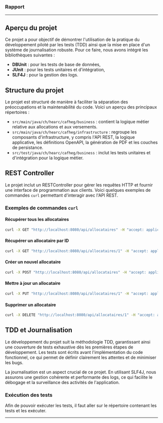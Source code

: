 ### Rapport

---

## Aperçu du projet

Ce projet a pour objectif de démontrer l'utilisation de la pratique du développement piloté par les tests (TDD) ainsi que la mise en place d'un système de journalisation robuste. Pour ce faire, nous avons intégré les bibliothèques suivantes :
- **DBUnit** : pour les tests de base de données,
- **JUnit** : pour les tests unitaires et d'intégration,
- **SLF4J** : pour la gestion des logs.

## Structure du projet

Le projet est structuré de manière à faciliter la séparation des préoccupations et la maintenabilité du code. Voici un aperçu des principaux répertoires :

- `src/main/java/ch/hearc/cafheg/business` : contient la logique métier relative aux allocations et aux versements.
- `src/main/java/ch/hearc/cafheg/infrastructure` : regroupe les composants d'infrastructure, y compris l'API REST, la logique applicative, les définitions OpenAPI, la génération de PDF et les couches de persistance.
- `src/test/java/ch/hearc/cafheg/business` : inclut les tests unitaires et d'intégration pour la logique métier.

## REST Controller

Le projet inclut un RESTController pour gérer les requêtes HTTP et fournir une interface de programmation aux clients. Voici quelques exemples de commandes `curl` permettant d'interagir avec l'API REST.

### Exemples de commandes `curl`

#### Récupérer tous les allocataires
```sh
curl -X GET "http://localhost:8080/api/allocataires" -H "accept: application/json"
```

#### Récupérer un allocataire par ID
```sh
curl -X GET "http://localhost:8080/api/allocataires/1" -H "accept: application/json"
```

#### Créer un nouvel allocataire
```sh
curl -X POST "http://localhost:8080/api/allocataires" -H "accept: application/json" -H "Content-Type: application/json" -d "{ \"noAvs\": \"AVS123\", \"prenom\": \"Pierre\", \"nom\": \"Dupont\" }"
```

#### Mettre à jour un allocataire
```sh
curl -X PUT "http://localhost:8080/api/allocataires/1" -H "accept: application/json" -H "Content-Type: application/json" -d "{ \"noAvs\": \"AVS123\", \"prenom\": \"Pierre\", \"nom\": \"Dupont\" }"
```

#### Supprimer un allocataire
```sh
curl -X DELETE "http://localhost:8080/api/allocataires/1" -H "accept: application/json"
```

## TDD et Journalisation

Le développement du projet suit la méthodologie TDD, garantissant ainsi une couverture de tests exhaustive dès les premières étapes de développement. Les tests sont écrits avant l'implémentation du code fonctionnel, ce qui permet de définir clairement les attentes et de minimiser les bugs. 

La journalisation est un aspect crucial de ce projet. En utilisant SLF4J, nous assurons une gestion cohérente et performante des logs, ce qui facilite le débogage et la surveillance des activités de l'application.

### Exécution des tests

Afin de pouvoir exécuter les tests, il faut aller sur le répertoire contenant les tests et les exécuter.


---
